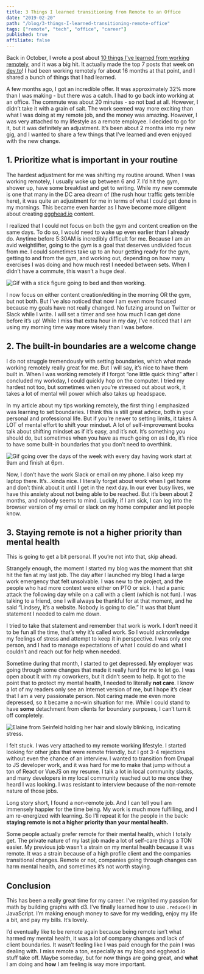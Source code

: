 ```yaml
---
title: 3 Things I learned transitioning from Remote to an Office
date: "2019-02-20"
path: "/blog/3-things-I-learned-transitioning-remote-office"
tags: ["remote", "tech", "office", "career"]
published: true
affiliate: false
---
```


Back in October, I wrote a post about [10 things I've learned from working remotely](https://dev.to/lkopacz/10-things-ive-learned-from-working-remotely-240h), and it was a big hit. It actually made the top 7 posts that week on [dev.to](https://dev.to/devteam/the-7-most-popular-dev-posts-from-the-past-week-2bdb)! I had been working remotely for about 16 months at that point, and I shared a bunch of things that I had learned.

A few months ago, I got an incredible offer. It was approximately 32% more than I was making - but there was a catch. I had to go back into working at an office. The commute was about 20 minutes - so not bad at all. However, I didn’t take it with a grain of salt. The work seemed way more exciting than what I was doing at my remote job, and the money was amazing. However, I was very attached to my lifestyle as a remote employee. I decided to go for it, but it was definitely an adjustment. It’s been about 2 months into my new gig, and I wanted to share a few things that I’ve learned and even enjoyed with the new change.

## 1. Prioritize what is important in your routine

The hardest adjustment for me was shifting my routine around. When I was working remotely, I usually woke up between 6 and 7. I’d hit the gym, shower up, have some breakfast and get to writing. While my new commute is one that many in the DC area dream of (the rush hour traffic gets terrible here), it was quite an adjustment for me in terms of what I could get done in my mornings. This became even harder as I have become more diligent about creating [egghead.io](https://egghead.io/instructors/lindsey-kopacz) content.

I realized that I could not focus on both the gym and content creation on the same days. To do so, I would need to wake up even earlier than I already do. Anytime before 5:30AM is incredibly difficult for me. Because I am an avid weightlifter, going to the gym is a goal that deserves undivided focus from me. I could sometimes take up to an hour getting ready for the gym, getting to and from the gym, and working out, depending on how many exercises I was doing and how much rest I needed between sets. When I didn’t have a commute, this wasn’t a huge deal.

![Gif with a stick figure going to bed and then working.](https://media.giphy.com/media/3GYmecuz4ncOc/giphy.gif)

I now focus on either content creation/editing in the morning OR the gym, but not both. But I’ve also noticed that now I am even more focused because my goals have not really changed. No futzing around on Twitter or Slack while I write. I will set a timer and see how much I can get done before it’s up! While I miss that extra hour in my day, I’ve noticed that I am using my morning time way more wisely than I was before.

## 2. The built-in boundaries are a welcome change
I do not struggle tremendously with setting boundaries, which what made working remotely really great for me. But I will say, it’s nice to have them built in. When I was working remotely if I forgot “one little quick thing” after I concluded my workday, I could quickly hop on the computer. I tried my hardest not too, but sometimes when you’re stressed out about work, it takes a lot of mental will power which also takes up headspace.

In my article about my tips working remotely, the first thing I emphasized was learning to set boundaries. I think this is still great advice, both in your personal and professional life. But if you’re newer to setting limits, it takes A LOT of mental effort to shift your mindset. A lot of self-improvement books talk about shifting mindset as if it’s easy, and it’s not. It’s something you should do, but sometimes when you have as much going on as I do, it’s nice to have some built-in boundaries that you don’t need to overthink.

![Gif going over the days of the week with every day having work start at 9am and finish at 6pm.](https://media.giphy.com/media/3o6Mblpo7jq1JBaXLi/giphy.gif)

Now, I don’t have the work Slack or email on my phone. I also keep my laptop there. It’s…kinda nice. I literally forget about work when I get home and don’t think about it until I get in the next day. In our ever busy lives, we have this anxiety about not being able to be reached. But it’s been about 2 months, and nobody seems to mind. Luckily, if I am sick, I can log into the browser version of my email or slack on my home computer and let people know.

## 3. Staying remote is not a higher priority than mental health
This is going to get a bit personal. If you’re not into that, skip ahead.

Strangely enough, the moment I started my blog was the moment that shit hit the fan at my last job. The day after I launched my blog I had a large work emergency that felt unsolvable. I was new to the project, and the people who had more context were either on PTO or sick. I had a panic attack the following day while on a call with a client (which is not fun). I was talking to a friend, one I will always be thankful for at that moment, and he said “Lindsey, it’s a website. Nobody is going to die.” It was that blunt statement I needed to calm me down.

I tried to take that statement and remember that work is work. I don’t need it to be fun all the time, that’s why it’s called work. So I would acknowledge my feelings of stress and attempt to keep it in perspective. I was only one person, and I had to manage expectations of what I could do and what I couldn’t and reach out for help when needed.

Sometime during that month, I started to get depressed. My employer was going through some changes that made it really hard for me to let go. I was open about it with my coworkers, but it didn’t seem to help. It got to the point that to protect my mental health, I needed to literally **not care**. I know a lot of my readers only see an Internet version of me, but I hope it’s clear that I am a very passionate person. Not caring made me even more depressed, so it became a no-win situation for me. While I could stand to have **some** detachment from clients for boundary purposes, I can’t turn it off completely.

![Elaine from Seinfeld holding her hair and slowly blinking, indicating stress.](https://media.giphy.com/media/3o7TKRwpns23QMNNiE/giphy.gif)

I felt stuck. I was very attached to my remote working lifestyle. I started looking for other jobs that were remote friendly, but I got 3-4 rejections without even the chance of an interview. I wanted to transition from Drupal to JS developer work, and it was hard for me to make that jump without a ton of React or VueJS on my resume. I talk a lot in local community slacks, and many developers in my local community reached out to me once they heard I was looking. I was resistant to interview because of the non-remote nature of those jobs.

Long story short, I found a non-remote job. And I can tell you I am immensely happier for the time being. My work is much more fulfilling, and I am re-energized with learning. So I’ll repeat it for the people in the back: **staying remote is not a higher priority than your mental health.**

Some people actually prefer remote for their mental health, which I totally get. The private nature of my last job made a lot of self-care things a TON easier. My previous job wasn’t a strain on my mental health because it was remote. It was a strain because of a high profile client and the companies transitional changes. Remote or not, companies going through changes can harm mental health, and sometimes it’s not worth staying.

## Conclusion
This has been a really great time for my career. I’ve reignited my passion for math by building graphs with d3. I’ve finally learned how to use `.reduce()` in JavaScript. I’m making enough money to save for my wedding, enjoy my life a bit, and pay my bills. It’s lovely.

I’d eventually like to be remote again because being remote isn’t what harmed my mental health, it was a lot of company changes and lack of client boundaries. It wasn’t feeling like I was paid enough for the pain I was dealing with. I miss remote a ton, especially as my blog and egghead.io stuff take off. Maybe someday, but for now things are going great, and **what** I am doing and **how** I am feeling is way more important.